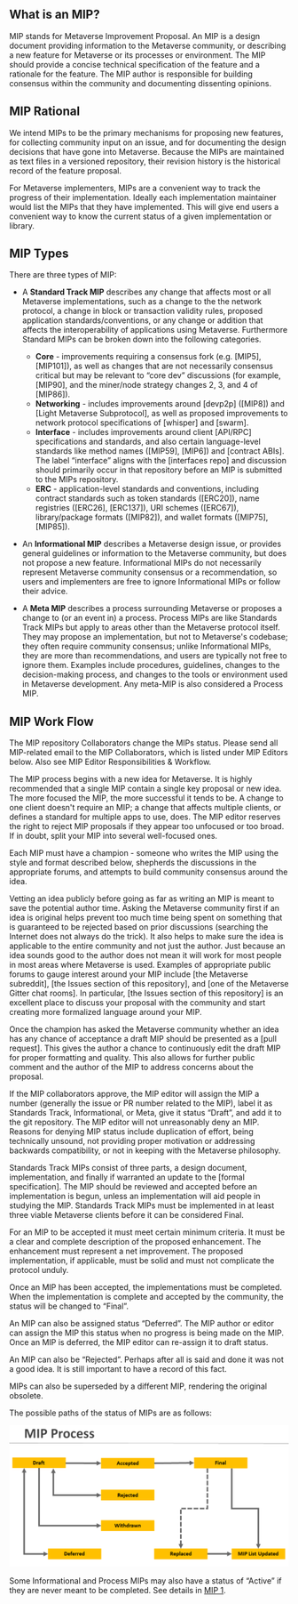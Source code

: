 What is an MIP?
--------------

MIP stands for Metaverse Improvement Proposal. An MIP is a design document providing information to the Metaverse community, or describing a new feature for Metaverse or its processes or environment. The MIP should provide a concise technical specification of the feature and a rationale for the feature. The MIP author is responsible for building consensus within the community and documenting dissenting opinions.

MIP Rational
------------

We intend MIPs to be the primary mechanisms for proposing new features, for collecting community input on an issue, and for documenting the design decisions that have gone into Metaverse. Because the MIPs are maintained as text files in a versioned repository, their revision history is the historical record of the feature proposal.

For Metaverse implementers, MIPs are a convenient way to track the progress of their implementation. Ideally each implementation maintainer would list the MIPs that they have implemented. This will give end users a convenient way to know the current status of a given implementation or library.

MIP Types
---------

There are three types of MIP:

-   A **Standard Track MIP** describes any change that affects most or all Metaverse implementations, such as a change to the the network protocol, a change in block or transaction validity rules, proposed application standards/conventions, or any change or addition that affects the interoperability of applications using Metaverse. Furthermore Standard MIPs can be broken down into the following categories.
    -   **Core** - improvements requiring a consensus fork (e.g. [MIP5], [MIP101]), as well as changes that are not necessarily consensus critical but may be relevant to “core dev” discussions (for example, [MIP90], and the miner/node strategy changes 2, 3, and 4 of [MIP86]).
    -   **Networking** - includes improvements around [devp2p] ([MIP8]) and [Light Metaverse Subprotocol], as well as proposed improvements to network protocol specifications of [whisper] and [swarm].
    -   **Interface** - includes improvements around client [API/RPC] specifications and standards, and also certain language-level standards like method names ([MIP59], [MIP6]) and [contract ABIs]. The label “interface” aligns with the [interfaces repo] and discussion should primarily occur in that repository before an MIP is submitted to the MIPs repository.
    -   **ERC** - application-level standards and conventions, including contract standards such as token standards ([ERC20]), name registries ([ERC26], [ERC137]), URI schemes ([ERC67]), library/package formats ([MIP82]), and wallet formats ([MIP75], [MIP85]).

-   An **Informational MIP** describes a Metaverse design issue, or provides general guidelines or information to the Metaverse community, but does not propose a new feature. Informational MIPs do not necessarily represent Metaverse community consensus or a recommendation, so users and implementers are free to ignore Informational MIPs or follow their advice.
-   A **Meta MIP** describes a process surrounding Metaverse or proposes a change to (or an event in) a process. Process MIPs are like Standards Track MIPs but apply to areas other than the Metaverse protocol itself. They may propose an implementation, but not to Metaverse's codebase; they often require community consensus; unlike Informational MIPs, they are more than recommendations, and users are typically not free to ignore them. Examples include procedures, guidelines, changes to the decision-making process, and changes to the tools or environment used in Metaverse development. Any meta-MIP is also considered a Process MIP.

MIP Work Flow
-------------

The MIP repository Collaborators change the MIPs status. Please send all MIP-related email to the MIP Collaborators, which is listed under MIP Editors below. Also see MIP Editor Responsibilities & Workflow.

The MIP process begins with a new idea for Metaverse. It is highly recommended that a single MIP contain a single key proposal or new idea. The more focused the MIP, the more successful it tends to be. A change to one client doesn't require an MIP; a change that affects multiple clients, or defines a standard for multiple apps to use, does. The MIP editor reserves the right to reject MIP proposals if they appear too unfocused or too broad. If in doubt, split your MIP into several well-focused ones.

Each MIP must have a champion - someone who writes the MIP using the style and format described below, shepherds the discussions in the appropriate forums, and attempts to build community consensus around the idea.

Vetting an idea publicly before going as far as writing an MIP is meant to save the potential author time. Asking the Metaverse community first if an idea is original helps prevent too much time being spent on something that is guaranteed to be rejected based on prior discussions (searching the Internet does not always do the trick). It also helps to make sure the idea is applicable to the entire community and not just the author. Just because an idea sounds good to the author does not mean it will work for most people in most areas where Metaverse is used. Examples of appropriate public forums to gauge interest around your MIP include [the Metaverse subreddit], [the Issues section of this repository], and [one of the Metaverse Gitter chat rooms]. In particular, [the Issues section of this repository] is an excellent place to discuss your proposal with the community and start creating more formalized language around your MIP. 

Once the champion has asked the Metaverse community whether an idea has any chance of acceptance a draft MIP should be presented as a [pull request]. This gives the author a chance to continuously edit the draft MIP for proper formatting and quality. This also allows for further public comment and the author of the MIP to address concerns about the proposal.

If the MIP collaborators approve, the MIP editor will assign the MIP a number (generally the issue or PR number related to the MIP), label it as Standards Track, Informational, or Meta, give it status “Draft”, and add it to the git repository. The MIP editor will not unreasonably deny an MIP. Reasons for denying MIP status include duplication of effort, being technically unsound, not providing proper motivation or addressing backwards compatibility, or not in keeping with the Metaverse philosophy.

Standards Track MIPs consist of three parts, a design document, implementation, and finally if warranted an update to the [formal specification]. The MIP should be reviewed and accepted before an implementation is begun, unless an implementation will aid people in studying the MIP. Standards Track MIPs must be implemented in at least three viable Metaverse clients before it can be considered Final.

For an MIP to be accepted it must meet certain minimum criteria. It must be a clear and complete description of the proposed enhancement. The enhancement must represent a net improvement. The proposed implementation, if applicable, must be solid and must not complicate the protocol unduly.

Once an MIP has been accepted, the implementations must be completed. When the implementation is complete and accepted by the community, the status will be changed to “Final”.

An MIP can also be assigned status “Deferred”. The MIP author or editor can assign the MIP this status when no progress is being made on the MIP. Once an MIP is deferred, the MIP editor can re-assign it to draft status.

An MIP can also be “Rejected”. Perhaps after all is said and done it was not a good idea. It is still important to have a record of this fact.

MIPs can also be superseded by a different MIP, rendering the original obsolete.

The possible paths of the status of MIPs are as follows:

<img src=./MMIP-1/process.png>

Some Informational and Process MIPs may also have a status of “Active” if they are never meant to be completed. 
See details in [MIP 1](./MMIP-1.md).
